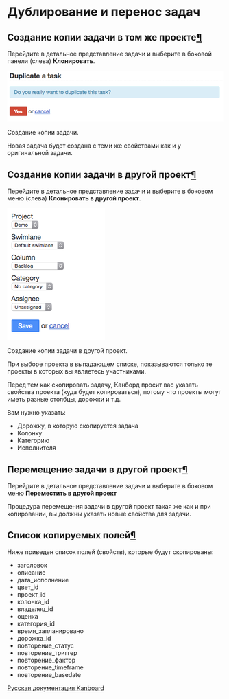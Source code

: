Дублирование и перенос задач
============================


Создание копии задачи в том же проекте[¶](#duplicate-a-task-into-the-same-project "Ссылка на этот заголовок")
-------------------------------------------------------------------------------------------------------------


Перейдите в детальное представление задачи и выберите в боковой панели (слева) **Клонировать**.

![Task Duplication](../screenshots/task-duplication.png)

Создание копии задачи.


Новая задача будет создана с теми же свойствами как и у оригинальной задачи.


Создание копии задачи в другой проект[¶](#duplicate-a-task-to-another-project "Ссылка на этот заголовок")
---------------------------------------------------------------------------------------------------------


Перейдите в детальное представление задачи и выберите в боковом меню (слева) **Клонировать в другой проект**.

![Task Duplication Another Project](../screenshots/task-duplication-another-project.png)

Создание копии задачи в другой проект.


При выборе проекта в выпадающем списке, показываются только те проекты в которых вы являетесь участниками.

Перед тем как скопировать задачу, Канборд просит вас указать свойства проекта (куда будет копироваться), потому что проекты могуг иметь разные столбцы, дорожки и т.д.

Вам нужно указать:

-   Дорожку, в которую скопируется задача
-   Колонку
-   Категорию
-   Исполнителя

Перемещение задачи в другой проект[¶](#move-a-task-to-another-project "Ссылка на этот заголовок")
-------------------------------------------------------------------------------------------------

Перейдите в детальное представление задачи и выберите в боковом меню **Переместить в другой проект**

Процедура перемещения задачи в другой проект такая же как и при копировании, вы должны указать новые свойства для задачи.


Список копируемых полей[¶](#list-of-fields-duplicated "Ссылка на этот заголовок")
---------------------------------------------------------------------------------


Ниже приведен список полей (свойств), которые будут скопированы:

-   заголовок
-   описание
-   дата\_исполнение
-   цвет\_id
-   проект\_id
-   колонка\_id
-   владелец\_id
-   оценка
-   категория\_id
-   время\_запланировано
-   дорожка\_id
-   повторение\_статус
-   повторение\_триггер
-   повторение\_фактор
-   повторение\_timeframe
-   повторение\_basedate



 



[Русская документация Kanboard](http://Kanboard.ru/doc/)

